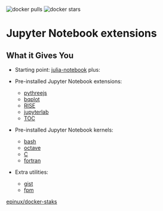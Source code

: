 ![docker pulls](https://img.shields.io/docker/pulls/epinux/extended-notebook.svg) ![docker stars](https://img.shields.io/docker/stars/epinux/extended-notebook.svg)

# Jupyter Notebook extensions

## What it Gives You

* Starting point: [julia-notebook](../julia-notebook/README.md) plus:
*  Pre-installed Jupyter Notebook extensions:

    * [pythreejs]()
    * [bqplot]()
    * [RISE]()
    * [jupyterlab]()
    * [TOC]()

* Pre-installed Jupyter Notebook kernels:

    * [bash]()
    * [octave]()
    * [C]()
    * [fortran]()
    

* Extra utilities:

    * [gist]()
    * [fpm]()
    
[epinux/docker-staks](../README.md)